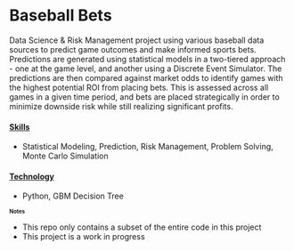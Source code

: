 # Baseball Bets

Data Science & Risk Management project using various baseball data sources to predict game outcomes and make informed sports bets. Predictions are generated using statistical models in a two-tiered approach - one at the game level, and another using a Discrete Event Simulator. The predictions are then compared against market odds to identify games with the highest potential ROI from placing bets. This is assessed across all games in a given time period, and bets are placed strategically in order to minimize downside risk while still realizing significant profits.

#### <ins>Skills</ins>
- Statistical Modeling, Prediction, Risk Management, Problem Solving, Monte Carlo Simulation


#### <ins>Technology</ins>
- Python, GBM Decision Tree


<sub><sup>**Notes**
- This repo only contains a subset of the entire code in this project
- This project is a work in progress</sub></sup>
